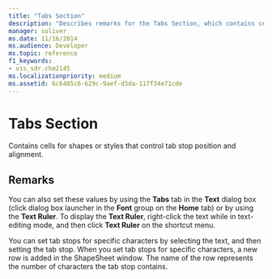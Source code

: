 ```yaml
---
title: "Tabs Section"
description: "Describes remarks for the Tabs Section, which contains cells for shapes or styles that control tab stop position and alignment."
manager: soliver
ms.date: 11/16/2014
ms.audience: Developer
ms.topic: reference
f1_keywords:
- vis_sdr.chm2145
ms.localizationpriority: medium
ms.assetid: 6c6485c6-629c-9aef-d3da-117f34e71cde
---
```


# Tabs Section

Contains cells for shapes or styles that control tab stop position and alignment.
  
## Remarks

You can also set these values by using the **Tabs** tab in the **Text** dialog box (click dialog box launcher in the **Font** group on the **Home** tab) or by using the **Text Ruler**. To display the **Text Ruler**, right-click the text while in text-editing mode, and then click **Text Ruler** on the shortcut menu. 
  
You can set tab stops for specific characters by selecting the text, and then setting the tab stop. When you set tab stops for specific characters, a new row is added in the ShapeSheet window. The name of the row represents the number of characters the tab stop contains.
  

